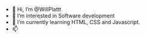 - 👋 Hi, I’m @WillPlattt
- 👀 I’m interested in Software development
- 🌱 I’m currently learning HTML, CSS and Javascript.
- 📫 

<!---
WillPlattt/WillPlattt is a ✨ special ✨ repository because its `README.md` (this file) appears on your GitHub profile.
You can click the Preview link to take a look at your changes.
--->
